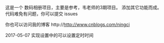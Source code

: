 这是一个 数码相册项目，主要是参考，韦老师的3期项目。
添加其它功能而成。
代码难免有问题，你可以提交 issues

你也可以访问我的博客 http://http://www.cnblogs.com/ningci

2017-05-07 实现设置中的可以设置定时时间 
